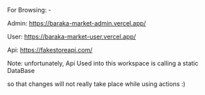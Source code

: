 For Browsing: -

Admin: https://baraka-market-admin.vercel.app/

User: https://baraka-market-user.vercel.app/

Api: https://fakestoreapi.com/

Note: unfortunately, Api Used into this workspace is calling a static DataBase

so that changes will not really take place while using actions :)
